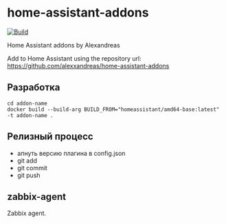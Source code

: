 # home-assistant-addons

[![Build](https://github.com/alexxandreas/home-assistant-addons/workflows/Build/badge.svg)](https://github.com/alexxandreas/home-assistant-addons/actions?query=workflow%3ABuild)

Home Assistant addons by Alexandreas

Add to Home Assistant using the repository url: 
https://github.com/alexxandreas/home-assistant-addons


## Разработка
```
cd addon-name
docker build --build-arg BUILD_FROM="homeassistant/amd64-base:latest" -t addon-name .
```

## Релизный процесс
  * апнуть версию плагина в config.json
  * git add
  * git commit
  * git push


## zabbix-agent

Zabbix agent.
